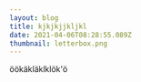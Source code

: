 ```yaml
---
layout: blog
title: kjkjkjjkljkl
date: 2021-04-06T08:28:55.089Z
thumbnail: letterbox.png
---
```

öökäkläklklök'ö